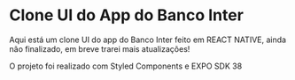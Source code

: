 # Clone UI do App do Banco Inter

Aqui está um clone UI do app do Banco Inter feito em REACT NATIVE, ainda não finalizado, em breve trarei mais atualizações!

O projeto foi realizado com Styled Components e EXPO SDK 38
